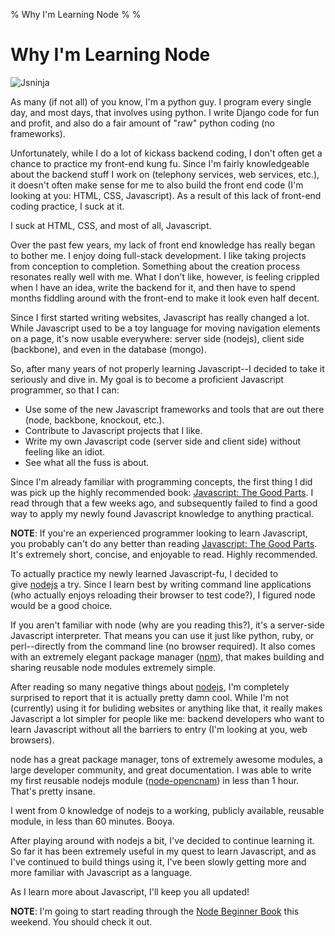 % Why I'm Learning Node
%
%

# Why I'm Learning Node

![Jsninja][]

As many (if not all) of you know, I'm a python guy. I program every single day,
and most days, that involves using python. I write Django code for fun and
profit, and also do a fair amount of "raw" python coding (no frameworks).

Unfortunately, while I do a lot of kickass backend coding, I don't often get a
chance to practice my front-end kung fu. Since I'm fairly knowledgeable about
the backend stuff I work on (telephony services, web services, etc.), it doesn't
often make sense for me to also build the front end code (I'm looking at you:
HTML, CSS, Javascript). As a result of this lack of front-end coding practice, I
suck at it.

I suck at HTML, CSS, and most of all, Javascript.

Over the past few years, my lack of front end knowledge has really began to
bother me. I enjoy doing full-stack development. I like taking projects from
conception to completion. Something about the creation process resonates really
well with me. What I don't like, however, is feeling crippled when I have an
idea, write the backend for it, and then have to spend months fiddling around
with the front-end to make it look even half decent.

Since I first started writing websites, Javascript has really changed a lot.
While Javascript used to be a toy language for moving navigation elements on a
page, it's now usable everywhere: server side (nodejs), client side (backbone),
and even in the database (mongo).

So, after many years of not properly learning Javascript--I decided to take it
seriously and dive in. My goal is to become a proficient Javascript programmer,
so that I can:

-   Use some of the new Javascript frameworks and tools that are out there
    (node, backbone, knockout, etc.).
-   Contribute to Javascript projects that I like.
-   Write my own Javascript code (server side and client side) without feeling
    like an idiot.
-   See what all the fuss is about.

Since I'm already familiar with programming concepts, the first thing I did was
pick up the highly recommended book: [Javascript: The Good Parts][]. I read
through that a few weeks ago, and subsequently failed to find a good way to
apply my newly found Javascript knowledge to anything practical.

**NOTE**: If you're an experienced programmer looking to learn Javascript, you
probably can't do any better than reading [Javascript: The Good Parts][]. It's
extremely short, concise, and enjoyable to read. Highly recommended.

To actually practice my newly learned Javascript-fu, I decided to
give [nodejs][] a try. Since I learn best by writing command line applications
(who actually enjoys reloading their browser to test code?), I figured node
would be a good choice.

If you aren't familiar with node (why are you reading this?), it's a server-side
Javascript interpreter. That means you can use it just like python, ruby, or
perl--directly from the command line (no browser required). It also comes with
an extremely elegant package manager ([npm][]), that makes building and sharing
reusable node modules extremely simple.

After reading so many negative things about [nodejs][1], I'm completely
surprised to report that it is actually pretty damn cool. While I'm not
(currently) using it for buliding websites or anything like that, it really
makes Javascript a lot simpler for people like me: backend developers who want
to learn Javascript without all the barriers to entry (I'm looking at you, web
browsers).

node has a great package manager, tons of extremely awesome modules, a large
developer community, and great documentation. I was able to write my first
reusable nodejs module ([node-opencnam][]) in less than 1 hour. That's pretty
insane.

I went from 0 knowledge of nodejs to a working, publicly available, reusable
module, in less than 60 minutes. Booya.

After playing around with nodejs a bit, I've decided to continue learning it. So
far it has been extremely useful in my quest to learn Javascript, and as I've
continued to build things using it, I've been slowly getting more and more
familiar with Javascript as a language.

As I learn more about Javascript, I'll keep you all updated!

**NOTE**: I'm going to start reading through the [Node Beginner Book][] this
weekend. You should check it out.

 

  [Jsninja]: http://getfile8.posterous.com/getfile/files.posterous.com/temp-2012-04-07/exotGlGDfixkkyAufribsgcuJiDtfFzGeaElDyEJzJcJlyJehplFhxexrAHE/jsninja.jpg.scaled696.jpg
  [Javascript: The Good Parts]: http://www.amazon.com/gp/product/0596517742/ref=as_li_ss_tl?ie=UTF8&tag=rdegges-20&linkCode=as2&camp=1789&creative=390957&creativeASIN=0596517742
    "Javascript: The Good Parts"
  [nodejs]: http://nodejs.org/ "nodejs"
  [npm]: http://npmjs.org/ "npm"
  [1]: http://teddziuba.com/2011/10/node-js-is-cancer.html "nodejs is cancer"
  [node-opencnam]: https://github.com/telephonyresearch/node-opencnam
    "node-opencnam"
  [Node Beginner Book]: http://www.nodebeginner.org/ "Node Beginner"
